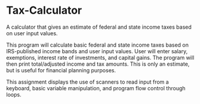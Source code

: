 # Tax-Calculator
A calculator that gives an estimate of federal and state income taxes based on user input values.

This program will calculate basic federal and state income taxes based on IRS-published income bands and user input values. User will enter salary, exemptions, interest rate of investments, and capital gains. The program will then print total/adjusted income and tax amounts. This is only an estimate, but is useful for financial planning purposes.

This assignment displays the use of scanners to read input from a keyboard, basic variable manipulation, and program flow control through loops.
